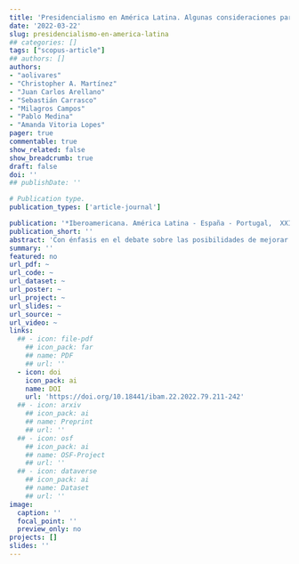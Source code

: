 ```yaml
---
title: 'Presidencialismo en América Latina. Algunas consideraciones para el debate'
date: '2022-03-22'
slug: presidencialismo-en-america-latina
## categories: []
tags: ["scopus-article"]
## authors: []
authors:
- "aolivares"
- "Christopher A. Martínez"
- "Juan Carlos Arellano"
- "Sebastián Carrasco"
- "Milagros Campos"
- "Pablo Medina"
- "Amanda Vitoria Lopes"
pager: true
commentable: true
show_related: false
show_breadcrumb: true
draft: false
doi: ''
## publishDate: ''

# Publication type.
publication_types: ['article-journal']

publication: '*Iberoamericana. América Latina - España - Portugal,  XXII*(79), 211-242'
publication_short: ''
abstract: 'Con énfasis en el debate sobre las posibilidades de mejorar esta forma de gobierno, en esta sección se analiza, desde perspectivas teóricas y empíricas, cómo funciona el sistema presidencial en la región. Se trata primero la concentración del poder en el ejecutivo y luego se analizan experiencias nacionales con diversidad de funcionamiento de las coaliciones, el poder presidencial y la relación ejecutivo-legislativo. Se sostiene que, en contra de lo que afirmaba parte de ciencia política del siglo pasado, el presidencialismo ofrece posibilidades para que el líder del ejecutivo pueda negociar, cooperar y llevar a cabo su plan de gobierno. Para ello, es de vital importancia que los poderes del Estado sean equilibrados.'
summary: ''
featured: no
url_pdf: ~
url_code: ~
url_dataset: ~
url_poster: ~
url_project: ~
url_slides: ~
url_source: ~
url_video: ~
links:
  ## - icon: file-pdf
    ## icon_pack: far
    ## name: PDF
    ## url: ''
  - icon: doi
    icon_pack: ai
    name: DOI
    url: 'https://doi.org/10.18441/ibam.22.2022.79.211-242'
  ## - icon: arxiv
    ## icon_pack: ai
    ## name: Preprint
    ## url: ''
  ## - icon: osf
    ## icon_pack: ai
    ## name: OSF-Project
    ## url: ''
  ## - icon: dataverse
    ## icon_pack: ai
    ## name: Dataset
    ## url: ''
image:
  caption: ''
  focal_point: ''
  preview_only: no
projects: []
slides: ''
---
```

